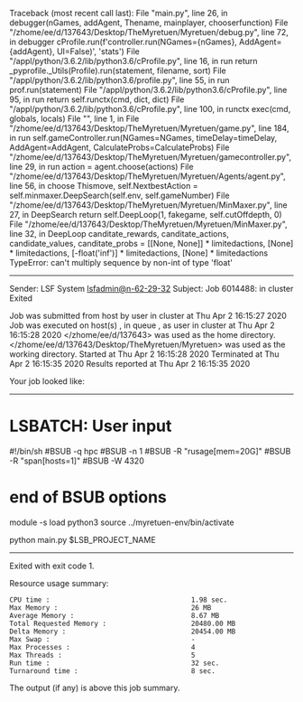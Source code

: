 Traceback (most recent call last):
  File "main.py", line 26, in <module>
    debugger(nGames, addAgent, Thename, mainplayer, chooserfunction)
  File "/zhome/ee/d/137643/Desktop/TheMyretuen/Myretuen/debug.py", line 72, in debugger
    cProfile.run(f'controller.run(NGames={nGames}, AddAgent={addAgent}, UI=False)', 'stats')
  File "/appl/python/3.6.2/lib/python3.6/cProfile.py", line 16, in run
    return _pyprofile._Utils(Profile).run(statement, filename, sort)
  File "/appl/python/3.6.2/lib/python3.6/profile.py", line 55, in run
    prof.run(statement)
  File "/appl/python/3.6.2/lib/python3.6/cProfile.py", line 95, in run
    return self.runctx(cmd, dict, dict)
  File "/appl/python/3.6.2/lib/python3.6/cProfile.py", line 100, in runctx
    exec(cmd, globals, locals)
  File "<string>", line 1, in <module>
  File "/zhome/ee/d/137643/Desktop/TheMyretuen/Myretuen/game.py", line 184, in run
    self.gameController.run(NGames=NGames, timeDelay=timeDelay, AddAgent=AddAgent, CalculateProbs=CalculateProbs)
  File "/zhome/ee/d/137643/Desktop/TheMyretuen/Myretuen/gamecontroller.py", line 29, in run
    action = agent.choose(actions)
  File "/zhome/ee/d/137643/Desktop/TheMyretuen/Myretuen/Agents/agent.py", line 56, in choose
    Thismove, self.NextbestAction = self.minmaxer.DeepSearch(self.env, self.gameNumber)
  File "/zhome/ee/d/137643/Desktop/TheMyretuen/Myretuen/MinMaxer.py", line 27, in DeepSearch
    return self.DeepLoop(1, fakegame, self.cutOffdepth, 0)
  File "/zhome/ee/d/137643/Desktop/TheMyretuen/Myretuen/MinMaxer.py", line 32, in DeepLoop
    canditate_rewards, canditate_actions, candidate_values, canditate_probs = [[None, None]] * limitedactions, [None] * limitedactions, [-float('inf')] * limitedactions, [None] * limitedactions
TypeError: can't multiply sequence by non-int of type 'float'

------------------------------------------------------------
Sender: LSF System <lsfadmin@n-62-29-32>
Subject: Job 6014488: <NNAgent0minmax-dept-2> in cluster <dcc> Exited

Job <NNAgent0minmax-dept-2> was submitted from host <n-62-27-20> by user <s183905> in cluster <dcc> at Thu Apr  2 16:15:27 2020
Job was executed on host(s) <n-62-29-32>, in queue <hpc>, as user <s183905> in cluster <dcc> at Thu Apr  2 16:15:28 2020
</zhome/ee/d/137643> was used as the home directory.
</zhome/ee/d/137643/Desktop/TheMyretuen/Myretuen> was used as the working directory.
Started at Thu Apr  2 16:15:28 2020
Terminated at Thu Apr  2 16:15:35 2020
Results reported at Thu Apr  2 16:15:35 2020

Your job looked like:

------------------------------------------------------------
# LSBATCH: User input
#!/bin/sh
#BSUB -q hpc
#BSUB -n 1
#BSUB -R "rusage[mem=20G]"
#BSUB -R "span[hosts=1]"
#BSUB -W 4320
# end of BSUB options

module -s load python3
source ../myretuen-env/bin/activate

python main.py $LSB_PROJECT_NAME


------------------------------------------------------------

Exited with exit code 1.

Resource usage summary:

    CPU time :                                   1.98 sec.
    Max Memory :                                 26 MB
    Average Memory :                             8.67 MB
    Total Requested Memory :                     20480.00 MB
    Delta Memory :                               20454.00 MB
    Max Swap :                                   -
    Max Processes :                              4
    Max Threads :                                5
    Run time :                                   32 sec.
    Turnaround time :                            8 sec.

The output (if any) is above this job summary.

